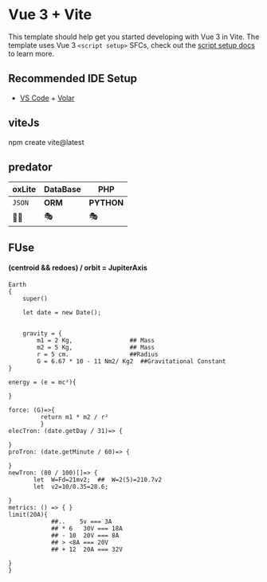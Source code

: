 # Vue 3 + Vite

This template should help get you started developing with Vue 3 in Vite. The template uses Vue 3 `<script setup>` SFCs, check out the [script setup docs](https://v3.vuejs.org/api/sfc-script-setup.html#sfc-script-setup) to learn more.

## Recommended IDE Setup

- [VS Code](https://code.visualstudio.com/) + [Volar](https://marketplace.visualstudio.com/items?itemName=Vue.volar)


## viteJs

npm create vite@latest


## predator

oxLite | DataBase | PHP
--- | --- | ---
``JSON`` | **ORM** | **PYTHON**
🧑‍🦯 | 🎭 | 🎭

## FUse


####  (centroid && redoes) / orbit  = JupiterAxis


  
```    
Earth 
{
    super()

    let date = new Date();
    

    gravity = {
        m1 = 2 Kg,                ## Mass
        m2 = 5 Kg,                ## Mass
        r = 5 cm.                 ##Radius
        G = 6.67 * 10 - 11 Nm2/ Kg2  ##Gravitational Constant
}

energy = (e = mc²){

}

force: (G)=>{
         return m1 * m2 / r²
         }
elecTron: (date.getDay / 31)=> {

}
proTron: (date.getMinute / 60)=> {

}
newTron: (80 / 100)[]=> {
       let  W=Fd=21​mv2;  ##  W=2(5)=21​0.7v2
       let  v2=10/0.35=28.6;
       
}
metrics: () => { }
limit(20A){
            ##..    5v === 3A
            ## * 6   30V === 18A
            ## - 10  20V === 8A
            ## > <8A === 20V
            ## + 12  20A === 32V

}
}
```
    


